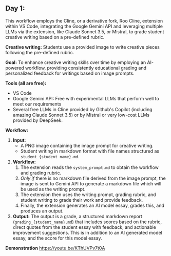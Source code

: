 ## Day 1:

This workflow employs the Cline, or a derivative fork, Roo Cline, extension within VS Code, integrating the Google Gemini API and leveraging multiple LLMs via the extension, like Claude Sonnet 3.5, or Mistral, to grade student creative writing based on a pre-defined rubric.

**Creative writing:** Students use a provided image to write creative pieces following the pre-defined rubric.

**Goal:** To enhance creative writing skills over time by employing an AI-powered workflow, providing consistently educational grading and personalized feedback for writings based on image prompts.

**Tools (all are free):**
*   VS Code
*   Google Gemini API: Free with experimental LLMs that perform well to meet our requirements
*   Several free LLMs in Cline provided by Github's Copilot (including amazing Claude Sonnet 3.5) or by Mistral or very low-cost LLMs provided by DeepSeek.

**Workflow:**
1.  **Input:**
    *   A PNG image containing the image prompt for creative writing.
    *   Student writing in markdown format with file names structured as `student_{student name}.md`.
2.  **Workflow:**
    1. The extension reads the `system_prompt.md` to obtain the workflow and grading rubric.
    2. *Only if* there is no markdown file derived from the image prompt, the image is sent to Gemini API to generate a markdown file which will be used as the writing prompt.
    3. The extension then uses the writing prompt, grading rubric, and student writing to grade their work and provide feedback.
    4. Finally, the extension generates an AI model essay, grades this, and produces an output.
3.  **Output:** The output is a grade, a structured markdown report (`grading_{student_name}.md`) that includes scores based on the rubric, direct quotes from the student essay with feedback, and actionable improvement suggestions. This is in addition to an AI generated model essay, and the score for this model essay.

**Demonstration**
https://youtu.be/KThUVPv7t0A
